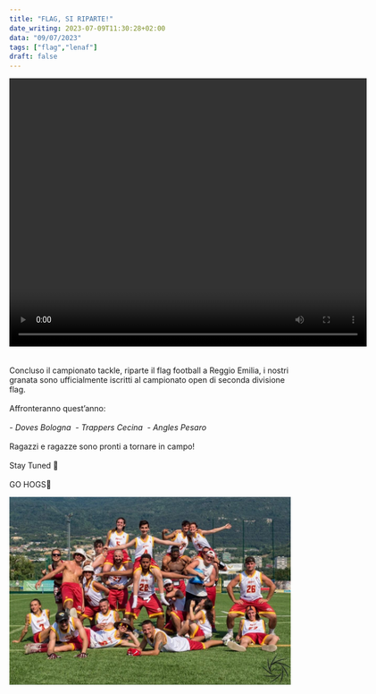 ```yaml
---
title: "FLAG, SI RIPARTE!"
date_writing: 2023-07-09T11:30:28+02:00
data: "09/07/2023"
tags: ["flag","lenaf"]
draft: false
---
```


<center>
<video width="640" height="480" controls>
  <source src="../img/2023/flag_riparte.mp4" type="video/mp4">
</center>
<br />

⁣Concluso il campionato tackle, riparte il flag football a Reggio Emilia, i nostri granata sono ufficialmente iscritti al campionato open di seconda divisione flag.  
⁣⁣  
Affronteranno quest’anno:⁣⁣  
⁣⁣  
*- Doves Bologna*  ⁣⁣
*- Trappers Cecina*  ⁣⁣
*- Angles Pesaro* ⁣⁣  
⁣⁣  
Ragazzi e ragazze sono pronti a tornare in campo! ⁣⁣  
⁣⁣  
Stay Tuned 🏈⁣⁣  
⁣⁣  
GO HOGS🏈⁣⁣  

<center>
<img class="articolo" src="../img/2023/flag_riparte.jpg">
</center>
<br />
⁣⁣ 